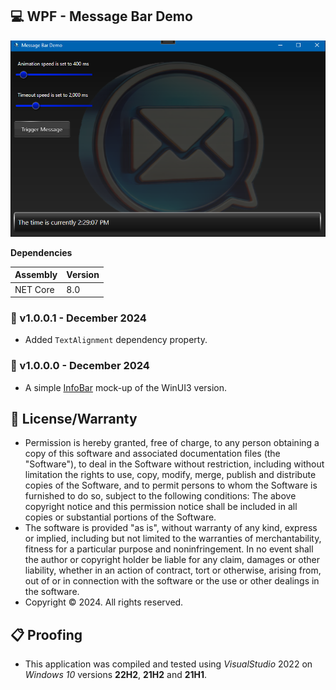 ## 💻 WPF - Message Bar Demo

![Example Picture](./Source/Assets/Screenshot.png)

**Dependencies**

| Assembly | Version |
| ---- | ---- |
| NET Core | 8.0 |

### 📝 v1.0.0.1 - December 2024

* Added `TextAlignment` dependency property.

### 📝 v1.0.0.0 - December 2024

* A simple [InfoBar](https://learn.microsoft.com/en-us/windows/winui/api/microsoft.ui.xaml.controls.infobar?view=winui-2.8) mock-up of the WinUI3 version.

## 🧾 License/Warranty
* Permission is hereby granted, free of charge, to any person obtaining a copy of this software and associated documentation files (the "Software"), to deal in the Software without restriction, including without limitation the rights to use, copy, modify, merge, publish and distribute copies of the Software, and to permit persons to whom the Software is furnished to do so, subject to the following conditions: The above copyright notice and this permission notice shall be included in all copies or substantial portions of the Software.
* The software is provided "as is", without warranty of any kind, express or implied, including but not limited to the warranties of merchantability, fitness for a particular purpose and noninfringement. In no event shall the author or copyright holder be liable for any claim, damages or other liability, whether in an action of contract, tort or otherwise, arising from, out of or in connection with the software or the use or other dealings in the software.
* Copyright © 2024. All rights reserved.

## 📋 Proofing
* This application was compiled and tested using *VisualStudio* 2022 on *Windows 10* versions **22H2**, **21H2** and **21H1**.
